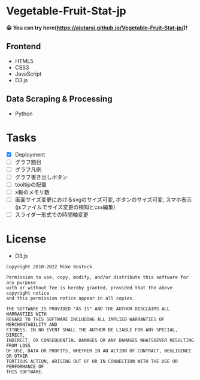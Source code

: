 # Vegetable-Fruit-Stat-jp

**😀 You can try here(https://aiutarsi.github.io/Vegetable-Fruit-Stat-jp/)!**

## Frontend
- HTML5
- CSS3
- JavaScript
- D3.js

## Data Scraping & Processing
- Python

# Tasks

- [x] Deployment
- [ ] グラフ題目
- [ ] グラフ凡例
- [ ] グラフ書き出しボタン
- [ ] tooltipの配置
- [ ] x軸のメモリ数
- [ ] 画面サイズ変更におけるsvgのサイズ可変, ボタンのサイズ可変, スマホ表示(jsファイルでサイズ変更の検知とcss編集)
- [ ] スライダー形式での時間軸変更

# License

- D3.js
```
Copyright 2010-2022 Mike Bostock

Permission to use, copy, modify, and/or distribute this software for any purpose
with or without fee is hereby granted, provided that the above copyright notice
and this permission notice appear in all copies.

THE SOFTWARE IS PROVIDED "AS IS" AND THE AUTHOR DISCLAIMS ALL WARRANTIES WITH
REGARD TO THIS SOFTWARE INCLUDING ALL IMPLIED WARRANTIES OF MERCHANTABILITY AND
FITNESS. IN NO EVENT SHALL THE AUTHOR BE LIABLE FOR ANY SPECIAL, DIRECT,
INDIRECT, OR CONSEQUENTIAL DAMAGES OR ANY DAMAGES WHATSOEVER RESULTING FROM LOSS
OF USE, DATA OR PROFITS, WHETHER IN AN ACTION OF CONTRACT, NEGLIGENCE OR OTHER
TORTIOUS ACTION, ARISING OUT OF OR IN CONNECTION WITH THE USE OR PERFORMANCE OF
THIS SOFTWARE.
```